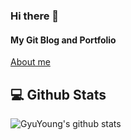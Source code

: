 ### Hi there 👋

#### My Git Blog and Portfolio
[About me](https://gyuyoungcho.github.io/about/)

## 💻 Github Stats

![GyuYoung's github stats](https://github-readme-stats.vercel.app/api?username=GyuYoungCho&show_icons=true&theme=tokyonight)

